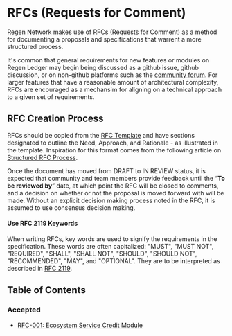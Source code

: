 RFCs (Requests for Comment)
===========================

Regen Network makes use of RFCs (Requests for Comment) as a method for documenting
a proposals and specifications that warrent a more structured process.

It's common that general requirements for new features or modules on Regen Ledger
may begin being discussed as a github issue, github discussion, or on non-github
platforms such as the [community forum](http://forum.regen.network). For larger
features that have a reasonable amount of architectural complexity, RFCs
are encouraged as a mechansim for aligning on a technical approach to a given
set of requirements.

## RFC Creation Process

RFCs should be copied from the [RFC Template](./000-template.md) and have sections
designated to outline the Need, Approach, and Rationale - as illustrated in the
template. Inspiration for this format comes from the following article on [Structured RFC Process](https://philcalcado.com/2018/11/19/a_structured_rfc_process.html).

Once the document has moved from DRAFT to IN REVIEW status, it is expected that
community and team members provide feedback until the “__To be reviewed by__” date,
at which point the RFC will be closed to comments, and a decision on whether or
not the proposal is moved forward with will be made. Without an explicit decision
making process noted in the RFC, it is assumed to use consensus decision making.

#### Use RFC 2119 Keywords

When writing RFCs, key words are used to signify the requirements in the
specification. These words are often capitalized: "MUST", "MUST NOT", "REQUIRED",
"SHALL", "SHALL NOT", "SHOULD", "SHOULD NOT", "RECOMMENDED", "MAY", and "OPTIONAL".
They are to be interpreted as described in
[RFC 2119](https://datatracker.ietf.org/doc/html/rfc2119).

## Table of Contents

### Accepted
- [RFC-001: Ecosystem Service Credit Module](./001-ecosystem-serfice-credit-module.md)
